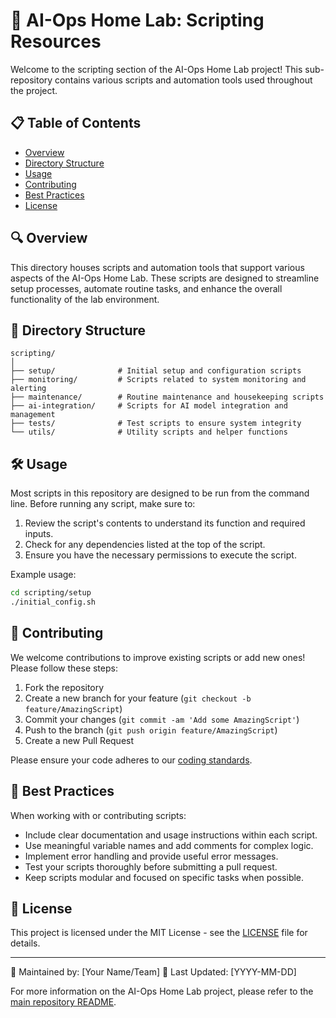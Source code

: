 # 🚀 AI-Ops Home Lab: Scripting Resources

Welcome to the scripting section of the AI-Ops Home Lab project! This sub-repository contains various scripts and automation tools used throughout the project.

## 📋 Table of Contents

- [Overview](#overview)
- [Directory Structure](#directory-structure)
- [Usage](#usage)
- [Contributing](#contributing)
- [Best Practices](#best-practices)
- [License](#license)

## 🔍 Overview

This directory houses scripts and automation tools that support various aspects of the AI-Ops Home Lab. These scripts are designed to streamline setup processes, automate routine tasks, and enhance the overall functionality of the lab environment.

## 📁 Directory Structure

```
scripting/
│
├── setup/              # Initial setup and configuration scripts
├── monitoring/         # Scripts related to system monitoring and alerting
├── maintenance/        # Routine maintenance and housekeeping scripts
├── ai-integration/     # Scripts for AI model integration and management
├── tests/              # Test scripts to ensure system integrity
└── utils/              # Utility scripts and helper functions
```

## 🛠 Usage

Most scripts in this repository are designed to be run from the command line. Before running any script, make sure to:

1. Review the script's contents to understand its function and required inputs.
2. Check for any dependencies listed at the top of the script.
3. Ensure you have the necessary permissions to execute the script.

Example usage:

```bash
cd scripting/setup
./initial_config.sh
```

## 🤝 Contributing

We welcome contributions to improve existing scripts or add new ones! Please follow these steps:

1. Fork the repository
2. Create a new branch for your feature (`git checkout -b feature/AmazingScript`)
3. Commit your changes (`git commit -am 'Add some AmazingScript'`)
4. Push to the branch (`git push origin feature/AmazingScript`)
5. Create a new Pull Request

Please ensure your code adheres to our [coding standards](../CONTRIBUTING.md).

## 📝 Best Practices

When working with or contributing scripts:

- Include clear documentation and usage instructions within each script.
- Use meaningful variable names and add comments for complex logic.
- Implement error handling and provide useful error messages.
- Test your scripts thoroughly before submitting a pull request.
- Keep scripts modular and focused on specific tasks when possible.

## 📄 License

This project is licensed under the MIT License - see the [LICENSE](../LICENSE) file for details.

---

🔧 Maintained by: [Your Name/Team]
📅 Last Updated: [YYYY-MM-DD]

For more information on the AI-Ops Home Lab project, please refer to the [main repository README](../README.md).
